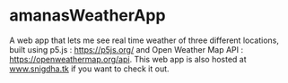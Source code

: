 # amanasWeatherApp
A web app that lets me see real time weather of three different locations, built using p5.js : https://p5js.org/
and Open Weather Map API : https://openweathermap.org/api.
This web app is also hosted at www.snigdha.tk if you want to check it out.
